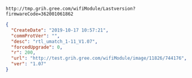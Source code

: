 `http://tmp.grih.gree.com/wifiModule/Lastversion?firmwareCode=362001061862`

```json
{
  "CreateDate": "2019-10-17 10:57:21",
  "commProtVer": "",
  "desc": "rtl_umatch_1-11_V1.07",
  "forcedUpgrade": 0,
  "r": 200,
  "url": "http://test.grih.gree.com/wifiModule/image/11826/744176",
  "ver": "1.07"
}
```